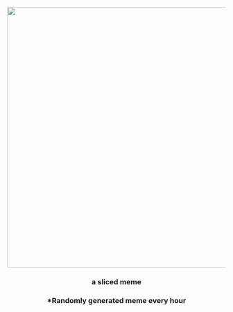 <p align="center">
        <img src="https://i.redd.it/jfq5i31gayu81.jpg" width="600" height="600">
        </p>
        <h3 align="center">a sliced meme</h3>
        <h3 align="center">*Randomly generated meme every hour</h3>
    